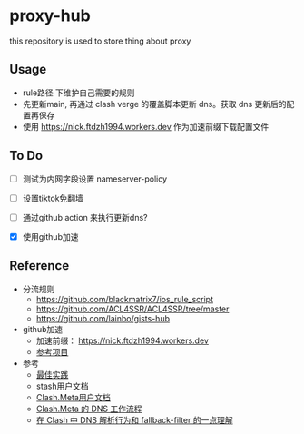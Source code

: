 # proxy-hub
this repository is used to store thing about proxy

## Usage
- rule路径 下维护自己需要的规则
- 先更新main, 再通过 clash verge 的覆盖脚本更新 dns。获取 dns 更新后的配置再保存
- 使用 https://nick.ftdzh1994.workers.dev 作为加速前缀下载配置文件

## To Do
- [ ] 测试为内网字段设置 nameserver-policy
- [ ] 设置tiktok免翻墙
- [ ] 通过github action 来执行更新dns?
- [x] 使用github加速


## Reference
- 分流规则
  - https://github.com/blackmatrix7/ios_rule_script
  - https://github.com/ACL4SSR/ACL4SSR/tree/master
  - https://github.com/lainbo/gists-hub
- github加速
  - 加速前缀： https://nick.ftdzh1994.workers.dev
  - [参考项目](https://github.com/hunshcn/gh-proxy)
- 参考
  - [最佳实践](https://lainbo.com/article/clash-config#651db62cc0554e8cb16b7c421bba08d5)
  - [stash用户文档](https://stash.wiki/)
  - [Clash.Meta用户文档](https://wiki.metacubex.one/)
  - [Clash.Meta 的 DNS 工作流程](https://wiki.metacubex.one/config/dns/diagram/)
  - [在 Clash 中 DNS 解析行为和 fallback-filter 的一点理解](https://cosey.me/p/clash-fallback-filter)